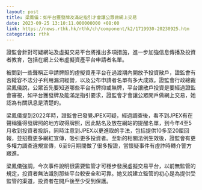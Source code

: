 ```yaml
---
layout: post
title: 梁鳳儀：如平台獲發牌及滿足指引才會讓公眾做網上交易
date: 2023-09-25 13:10:11.000000000 +08:00
link: https://news.rthk.hk/rthk/ch/component/k2/1719930-20230925.htm
categories: rthk
---
```


證監會針對可疑網站及虛擬交易平台將推出多項措施，進一步加強信息傳播及投資者教育，包括在網上公布虛擬資產平台申請者名單。

被問到一些聲稱正申請牌照的虛擬資產平台在過渡期內開放予投資散戶，證監會有否縱容不法分子利用漏洞經營，以及公布申請者名單有多大成效。證監會行政總裁梁鳳儀說，公眾首先要知道哪些平台有牌抑或無牌，平台讓散戶投資是要經過證監會審視，如平台獲發牌及能滿足指引要求，證監會才會讓公眾開戶做網上交易，她認為有關訊息是清楚的。

梁鳳儀提到2022年時，證監會已發覺JPEX可疑，經過調查後，看不到JPEX有在聲稱獲得發牌照的地方取得牌照，因此點名及放在網站的提醒名單，到今年4至5月收到投資者投訴，同時注意到JPEX以更進取的手法，包括提供10多至20厘回報，並招攬更多網紅宣傳，吸引更多投資者。至新的相關法例生效後，證監會有更多權力調查違規宣傳，6至9月期間做了很多搜證，當懷疑事件有虛詐時轉介警方跟進。

梁鳳儀強調，今次事件說明很需要監管才可穩步發展虛擬交易平台，以前無監管的規定，投資者無法識別那些平台較安全和可靠。她又說建立監管的初心是為提供受監管的渠道，投資者在開戶後至少受到保護。
